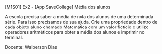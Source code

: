 [M1S01] Ex2 - [App SaveCollege] Média dos alunos

A escola precisa saber a média de nota dos alunos de uma determinada série. Para isso precisamos de sua ajuda. Crie uma propriedade dentro de cada objeto aluno chamado Matemática com um valor fictício e utilize operadores aritméticos para obter a média dos alunos e imprimir no terminal.

Docente: Walberson Dias